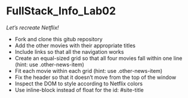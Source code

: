 # FullStack_Info_Lab02

*Let’s recreate Netflix!*

- Fork and clone this gitub repository
- Add the other movies with their appropriate titles
- Include links so that all the navigation works
- Create an equal-sized grid so that all four movies fall within one line (hint: use .other-news-item)
- Fit each movie within each grid (hint: use .other-news-item)
- Fix the header so that it doesn’t move from the top of the window
- Inspect the DOM to style according to Netflix colors
- Use inline-block instead of float for the id: #site-title
